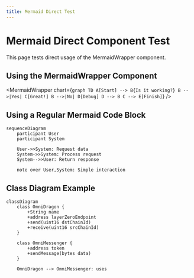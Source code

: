 ```yaml
---
title: Mermaid Direct Test
---
```


# Mermaid Direct Component Test

This page tests direct usage of the MermaidWrapper component.

## Using the MermaidWrapper Component

<MermaidWrapper chart={`
graph TD
    A[Start] --> B{Is it working?}
    B -->|Yes| C[Great!]
    B -->|No| D[Debug]
    D --> B
    C --> E[Finish]
`} />

## Using a Regular Mermaid Code Block

```mermaid
sequenceDiagram
    participant User
    participant System
    
    User->>System: Request data
    System->>System: Process request
    System-->>User: Return response
    
    note over User,System: Simple interaction
```

## Class Diagram Example

```mermaid
classDiagram
    class OmniDragon {
        +String name
        +address layerZeroEndpoint
        +send(uint16 dstChainId)
        +receive(uint16 srcChainId)
    }
    
    class OmniMessenger {
        +address token
        +sendMessage(bytes data)
    }
    
    OmniDragon --> OmniMessenger: uses
``` 